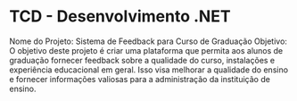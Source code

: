 # TCD - Desenvolvimento .NET
 
Nome do Projeto: Sistema de Feedback para Curso de Graduação
Objetivo: O objetivo deste projeto é criar uma plataforma que permita aos alunos de graduação fornecer feedback sobre a qualidade do curso, instalações e experiência educacional em geral. Isso visa melhorar a qualidade do ensino e fornecer informações valiosas para a administração da instituição de ensino.
